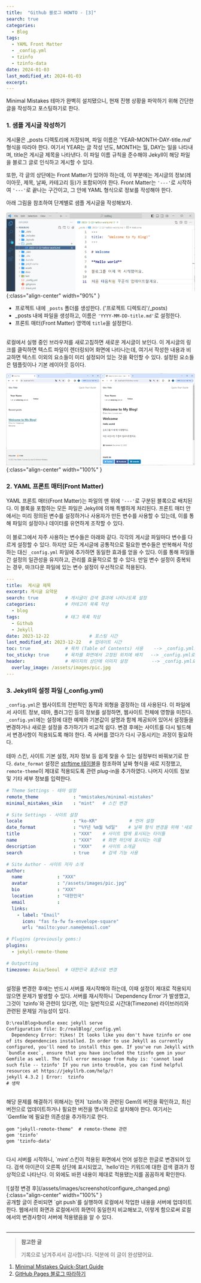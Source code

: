 ```yaml
---
title:  "Github 블로그 HOWTO - [3]"
search: true
categories: 
  - Blog
tags:
  - YAML Front Matter
  - _config.yml
  - tzinfo
  - tzinfo-data
date: 2024-01-03
last_modified_at: 2024-01-03
excerpt: 
---
```

Minimal Mistakes 테마가 완벽히 설치됐으니, 현재 진행 상황을 파악하기 위해 간단한 글을 작성하고 포스팅하기로 한다. 

### 1. 샘플 게시글 작성하기

게시물은 _posts 디렉토리에 저장되며, 파일 이름은 'YEAR-MONTH-DAY-title.md' 형식을 따라야 한다. 여기서 YEAR는 글 작성 년도, MONTH는 월, DAY는 일을 나타내며, title은 게시글 제목을 나타낸다. 이 파일 이름 규칙을 준수해야 Jekyll이 해당 파일을 블로그 글로 인식하고 게시할 수 있다.  

또한, 각 글의 상단에는 Front Matter가 있어야 하는데, 이 부분에는 게시글의 정보(레이아웃, 제목, 날짜, 카테고리 등)가 포함되어야 한다. Front Matter는 `'---'`로 시작하여 `'---'`로 끝나는 구간이고, 그 안에 YAML 형식으로 정보를 작성해야 한다.

아래 그림을 참조하여 단계별로 샘플 게시글을 작성해보자. <br/> <br/>
![샘플포스팅](/assets/images/screenshot/sampleposting1.png){:class="align-center"  width="90%" } 
- 프로젝트 내에 `_posts` 폴더를 생성한다. ('프로젝트 디렉토리'/_posts)
- _posts 내에 파일을 생성하고, 이름은 `'YYYY-MM-DD-title.md'`로 설정한다. 
- 프론트 매터(Front Matter) 영역에 `title`을 설정한다. <br/> <br/>
 
로컬에서 실행 중인 브라우저를 새로고침하면 새로운 게시글이 보인다. 이 게시글의 링크를 클릭하면 텍스트 파일이 렌더링되어 화면에 나타나는데, 여기서 작성한 내용과 비교하면 텍스트 이외의 요소들이 미리 설정되어 있는 것을 확인할 수 있다. 설정된 요소들은 템플릿이나 기본 레이아웃 등이다.

![샘플포스팅](/assets/images/screenshot/sampleposting2.png){:class="align-center"  width="100%" }


### 2. YAML 프론트 매터(Front Matter)
YAML 프론트 매터(Front Matter)는 파일의 맨 위에 `'---'`로 구분된 블록으로 배치된다. 이 블록을 포함하는 모든 파일은 Jekyll에 의해 특별하게 처리된다. 프론트 매터 안에서는 미리 정의된 변수를 설정하거나 사용자가 만든 변수를 사용할 수 있는데, 이를 통해 파일의 설정이나 데이터를 유연하게 조작할 수 있다.  <br/><br/>
이 블로그에서 자주 사용하는 변수들은 아래와 같다. 각각의 게시글 파일마다 변수를 다르게 설정할 수 있다. 하지만 모든 게시글에 공통적으로 필요한 변수들은 반복해서 작성하는 대신 `_config.yml` 파일에 추가하면 동일한 효과를 얻을 수 있다. 이를 통해 파일들 간 설정의 일관성을 유지하고, 관리를 효율적으로 할 수 있다. 만일 변수 설정이 중복되는 경우, 마크다운 파일에 있는 변수 설정이 우선적으로 적용된다. 

``` yml
---
title:  게시글 제목
excerpt: 게시글 요약문
search: true          # 게시글이 검색 결과에 나타나도록 설정
categories:           # 카테고리 목록 작성
  - blog
tags:                 # 태그 목록 작성
  - Github
  - Jekyll
date: 2023-12-22               # 포스팅 시간
last_modified_at: 2023-12-22   # 업데이트 시간
toc: true             # 목차 (Table of Contents) 사용    --> _config.yml로
toc_sticky: true      # 목차를 화면에서 고정된 위치에 배치   --> _config.yml로
header:               # 페이지의 상단에 이미지 설정         --> _config.yml로
  overlay_image: /assets/images/pic.jpg
---
```

### 3. Jekyll의 설정 파일 (_config.yml)
`_config.yml`은 웹사이트의 전반적인 동작과 외형을 결정하는 데 사용된다. 이 파일에서 사이트 정보, 테마, 플러그인 등의 정보를 설정하면, 웹사이트 전체에 영향을 미친다.
`_config.yml`에는 설정에 대한 예제와 기본값이 설명과 함께 제공되어 있어서 설정들을 변경하거나 새로운 설정을 추가하기가 비교적 쉽다. 변경 후에는 사이트를 다시 빌드해서 변경사항이 적용되도록 해야 한다. 즉 서버를 껐다가 다시 구동시키는 과정이 필요하다. <br/>  
테마 스킨, 사이트 기본 설정, 저자 정보 등 쉽게 찾을 수 있는 설정부터 바꿔보기로 한다. `date_format` 설정은 [strftime 테이블](https://www.webisland.agency/blog/how-to-format-dates-in-jekyll/)을 참조하여 날짜 형식을 새로 지정했고, `remote-theme`이 제대로 적용되도록 관련 plug-in을 추가하였다. 나머지 사이트 정보 및 기타 세부 정보를 입력한다.

```yml
# Theme Settings - 테마 설정
remote_theme             : "mmistakes/minimal-mistakes"
minimal_mistakes_skin    : "mint"   # 스킨 변경
```
``` yml
# Site Settings - 사이트 설정
locale                   : "ko-KR"            # 언어 설정
date_format              : "%Y년 %m월 %d일"    # 날짜 형식 변경을 위해 '새로 추가'
title                    : "XXX"    # 사이트 탭에 표시되는 타이틀
name                     : "XXX"    # 화면 하단에 표시되는 이름
description              : "XXX"    # 사이트 소개글
search                   : true     # 검색 기능 사용
```
```yml
# Site Author - 사이트 저자 소개
author:
  name             : "XXX"
  avatar           : "/assets/images/pic.jpg"
  bio              : "XXX"
  location         : "대한민국"
  email            :
  links:
    - label: "Email"
      icon: "fas fa-fw fa-envelope-square"
      url: "mailto:your.name@email.com"
```

```yml
# Plugins (previously gems:)
plugins:
  - jekyll-remote-theme
```

```yml
# Outputting
timezone: Asia/Seoul  # 대한민국 표준시로 변경 
```

<br/>
설정을 변경한 후에는 반드시 서버를 재시작해야 하는데, 이때 설정이 제대로 적용되지 않으면 문제가 발생할 수 있다. 서버를 재시작하니 `Dependency Error`가 발생했고, 그것이 `tzinfo`와 관련이 있다면, 이는 일반적으로 시간대(Timezone) 라이브러리와 관련된 문제일 가능성이 있다.

``` shell
D:\realBlog>bundle exec jekyll serve 
Configuration file: D:/realBlog/_config.yml
  Dependency Error: Yikes! It looks like you don't have tzinfo or one of its dependencies installed. In order to use Jekyll as currently configured, you'll need to install this gem. If you've run Jekyll with `bundle exec`, ensure that you have included the tzinfo gem in your Gemfile as well. The full error message from Ruby is: 'cannot load such file -- tzinfo' If you run into trouble, you can find helpful resources at https://jekyllrb.com/help/!
jekyll 4.3.2 | Error:  tzinfo
# 생략
```

<br/>
해당 문제를 해결하기 위해서는 먼저 `tzinfo`와 관련된 Gem의 버전을 확인하고, 최신 버전으로 업데이트하거나 필요한 버전을 명시적으로 설치해야 한다. 여기서는 `Gemfile`에 필요한 의존성을 추가하기로 한다.

``` shell
gem "jekyll-remote-theme"  # remote-theme 관련
gem 'tzinfo'                
gem 'tzinfo-data'
```
<br/>
다시 서버를 시작하니, `mint`스킨이 적용된 화면에서 언어 설정은 한글로 변경되어 있다. 검색 아이콘이 오른쪽 상단에 표시되었고, `hello'라는 키워드에 대한 검색 결과가 정상적으로 나타난다. 이 외에도 바뀐 내용이 제대로 적용됐는지를 꼼꼼하게 확인한다.  <br/><br/> 
![설정 변경 후](/assets/images/screenshot/configure_changed.png){:class="align-center"  width="100%" }

<br/> 
공개할 글이 준비되면 `git push`를 실행하여 로컬에서 작업한 내용을 서버에 업데이트한다. 웹에서의 화면과 로컬에서의 화면이 동일한지 비교해보고, 이렇게 함으로써 로컬에서의 변경사항이 서버에 적용됐음을 알 수 있다.<br/> <br/> 

------
>**참고한 글**  
> 
> 기록으로 남겨주셔서 감사합니다. 덕분에 이 글이 완성됐어요.  &nbsp; <i class="fa fa-gift" style="color: MediumVioletRed"></i> 
 1. [Minimal Mistakes Quick-Start Guide](https://mmistakes.github.io/minimal-mistakes/docs/quick-start-guide/)  
 2. [GitHub Pages 블로그 따라하기](https://devinlife.com/howto/)  
